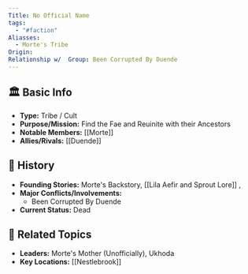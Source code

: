 ```yaml
---
Title: No Official Name
tags:
  - "#faction"
Aliasses:
  - Morte's Tribe
Origin: 
Relationship w/  Group: Been Corrupted By Duende
---
```


## 🏛️ Basic Info
- **Type:** Tribe / Cult
- **Purpose/Mission:**  Find the Fae and Reuinite with their Ancestors
- **Notable Members:** [[Morte]]  
- **Allies/Rivals:** [[Duende]]  

## 📖 History
- **Founding Stories:**  Morte's Backstory, [[Lila Aefir and Sprout Lore]] , 
- **Major Conflicts/Involvements:**  
	- Been Corrupted By Duende
- **Current Status:**  Dead

## 🔗 Related Topics
- **Leaders:** Morte's Mother (Unofficially), Ukhoda
- **Key Locations:** [[Nestlebrook]]